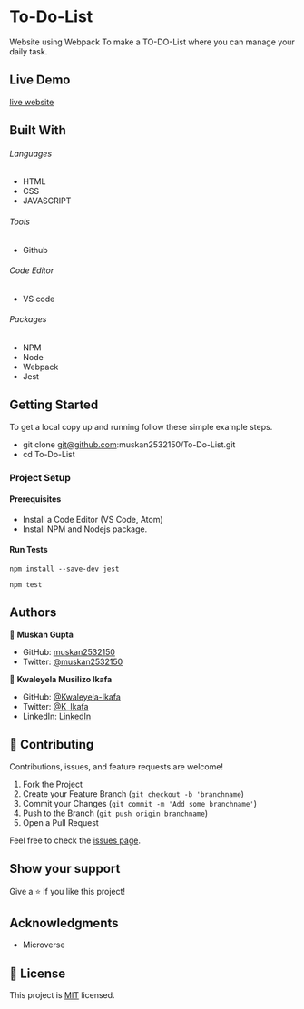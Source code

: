 # To-Do-List
Website using Webpack To make a TO-DO-List where you can manage your daily task.

## Live Demo
[live website](https://muskan2532150.github.io/To-Do-List/dist/.)

## Built With

###### Languages 
- HTML
- CSS
- JAVASCRIPT
###### Tools  
- Github
###### Code Editor
- VS code
###### Packages 
- NPM
- Node
- Webpack
- Jest

## Getting Started

To get a local copy up and running follow these simple example steps.

- git clone git@github.com:muskan2532150/To-Do-List.git
- cd To-Do-List

### Project Setup

#### Prerequisites
- Install a Code Editor (VS Code, Atom)
- Install NPM and Nodejs package.

#### Run Tests

```
npm install --save-dev jest
```
```
npm test
```


## Authors

👤 **Muskan Gupta**

- GitHub: [muskan2532150](https://github.com/muskan2532150)
- Twitter: [@muskan2532150](https://twitter.com/muskan2532150)

👤 **Kwaleyela Musilizo Ikafa**

- GitHub: [@Kwaleyela-Ikafa](https://github.com/Kwaleyela-Ikafa)
- Twitter: [@K_Ikafa](https://twitter.com/K_Ikafa)
- LinkedIn: [LinkedIn](https://zm.linkedin.com/in/kwaleyela-musilizo-ikafa-abaa1a20b?trk=people-guest_people_search-card)

## 🤝 Contributing

Contributions, issues, and feature requests are welcome!

1. Fork the Project
2. Create your Feature Branch (`git checkout -b 'branchname`)
3. Commit your Changes (`git commit -m 'Add some branchname'`)
4. Push to the Branch (`git push origin branchname`)
5. Open a Pull Request

Feel free to check the [issues page](../../issues/).

## Show your support

Give a ⭐️ if you like this project!

## Acknowledgments

- Microverse

## 📝 License

This project is [MIT](./MIT.md) licensed.
